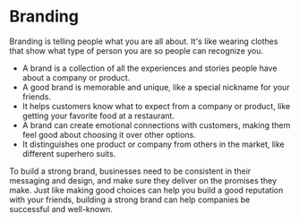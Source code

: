 # Branding

Branding is telling people what you are all about. It's like wearing clothes that show what type of person you are so people can recognize you. 

* A brand is a collection of all the experiences and stories people have about a company or product.
* A good brand is memorable and unique, like a special nickname for your friends.
* It helps customers know what to expect from a company or product, like getting your favorite food at a restaurant.
* A brand can create emotional connections with customers, making them feel good about choosing it over other options.
* It distinguishes one product or company from others in the market, like different superhero suits.

To build a strong brand, businesses need to be consistent in their messaging and design, and make sure they deliver on the promises they make. Just like making good choices can help you build a good reputation with your friends, building a strong brand can help companies be successful and well-known.
